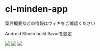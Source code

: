 # cl-minden-app
案件概要などの情報はウィキをご確認ください

Android Studio build flavorを設定

![](https://user-images.githubusercontent.com/740261/119431263-3c7eb380-bd4d-11eb-9b19-e96ff6d940d2.png)
![](https://user-images.githubusercontent.com/740261/119431277-41436780-bd4d-11eb-8d37-1d5ec75b2f3b.png)
![](https://user-images.githubusercontent.com/740261/119447964-a443f700-bd6b-11eb-8b88-9ed07e44977d.png)
